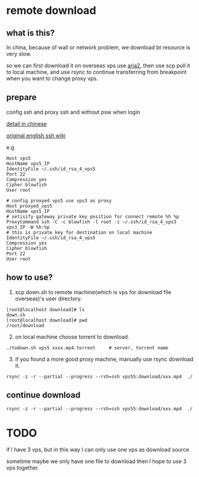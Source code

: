 
# remote download

## what is this?

In china, because of wall or network problem, we download bt resource is very slow.

so we can first download it on overseas vps use [aria2](https://aria2.github.io/), then use scp pull it to local machine, and use rsync to continue transferring from breakpoint when you want to change proxy vps.

## prepare

config ssh and proxy ssh and without psw when login

[detail in chinese](http://caorong.github.io/2016/09/03/right-way-use-ssh/)

[original english ssh wiki](https://en.wikibooks.org/wiki/OpenSSH/Cookbook/Proxies_and_Jump_Hosts#ProxyCommand_with_Netcat)

e.g

```
Host vps5
HostName vps5_IP
IdentityFile ~/.ssh/id_rsa_4_vps5
Port 22
Compression yes
Cipher blowfish
User root

# config proxyed vps5 use vps3 as proxy
Host proxyed_vps5
HostName vps5_IP
# setisify gateway private key position for connect remote %h %p
ProxyCommand ssh -C -c blowfish -l root -i ~/.ssh/id_rsa_4_vps3 vps3_IP -W %h:%p
# this is private key for destination on local machine
IdentityFile ~/.ssh/id_rsa_4_vps5
Compression yes
Cipher blowfish
Port 22
User root
```


## how to use?

1. scp down.sh to remote machine(which is vps for download file overseas)'s user directory.
```
[root@localhost download]# ls
down.sh
[root@localhost download]# pwd
/root/download
```
2. on local machine choose torrent to download.   
```
./todown.sh vps5 xxxx.mp4.torrent     # server, torrent name
```
3. if you found a more good proxy machine, manually use rsync download it.
```
rsync -z -r --partial --progress --rsh=ssh vps55:download/xxx.mp4  ./
```

## continue download

```
rsync -z -r --partial --progress --rsh=ssh vps55:download/xxx.mp4  ./
```

# TODO

if I have 3 vps, but in this way I can only use one vps as download source

sometime maybe we only have one file to download then I hope to use 3 vps together.
